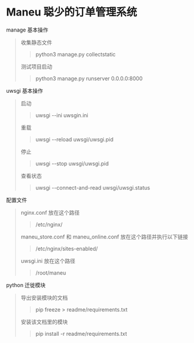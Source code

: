 # Maneu 聪少的订单管理系统

manage 基本操作
> 收集静态文件
> > python3 manage.py collectstatic
> 
> 测试项目启动
> > python3 manage.py runserver 0.0.0.0:8000

uwsgi 基本操作
> 启动
> > uwsgi --ini uwsgin.ini
> 
> 重载
> > uwsgi --reload uwsgi/uwsgi.pid
> 
> 停止
> > uwsgi --stop uwsgi/uwsgi.pid
> 
> 查看状态
> > uwsgi --connect-and-read uwsgi/uwsgi.status

配置文件
> nginx.conf 放在这个路径
> 
> > /etc/nginx/
> 
> maneu_store.conf 和 maneu_online.conf 放在这个路径并执行以下链接
> 
> > /etc/nginx/sites-enabled/
> 
> uwsgi.ini 放在这个路径
> 
> > /root/maneu

python 迁徙模块
> 导出安装模块的文档
> > pip freeze > readme/requirements.txt
> 
> 安装该文档里的模块
> > pip install -r readme/requirements.txt